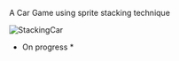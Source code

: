 A Car Game using sprite stacking technique

![StackingCar](https://github.com/user-attachments/assets/1e9f10d2-c4ec-4df7-bdeb-51d66fd8d363)


* On progress *
